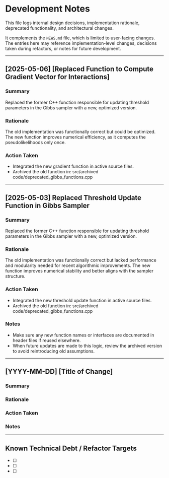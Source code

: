 # Development Notes

This file logs internal design decisions, implementation rationale, deprecated functionality, and architectural changes.

It complements the `NEWS.md` file, which is limited to user-facing changes. The entries here may reference implementation-level changes, decisions taken during refactors, or notes for future development.

---

## [2025-05-06] [Replaced Function to Compute Gradient Vector for Interactions]

### Summary
Replaced the former C++ function responsible for updating threshold parameters in the Gibbs sampler with a new, optimized version.

### Rationale
The old implementation was functionally correct but could be optimized. The new function improves numerical efficiency, as it computes the pseudolikelihoods only once.

### Action Taken
- Integrated the new gradient function in active source files.
- Archived the old function in: src/archived code/deprecated_gibbs_functions.cpp

---

## [2025-05-03] Replaced Threshold Update Function in Gibbs Sampler

### Summary
Replaced the former C++ function responsible for updating threshold parameters in the Gibbs sampler with a new, optimized version.

### Rationale
The old implementation was functionally correct but lacked performance and modularity needed for recent algorithmic improvements. The new function improves numerical stability and better aligns with the sampler structure.

### Action Taken
- Integrated the new threshold update function in active source files.
- Archived the old function in: src/archived code/deprecated_gibbs_functions.cpp




### Notes
- Make sure any new function names or interfaces are documented in header files if reused elsewhere.
- When future updates are made to this logic, review the archived version to avoid reintroducing old assumptions.

---

## [YYYY-MM-DD] [Title of Change]
<!-- TEMPLATE FOR FUTURE ENTRIES -->

### Summary
<!-- One-sentence summary of the internal change -->

### Rationale
<!-- Why was the change made? Performance? Correctness? Maintainability? -->

### Action Taken
<!-- Describe the actual change: renamed files, swapped algorithms, archived code, etc. -->

### Notes
<!-- Optional: mention implications, caveats, things to revisit, or links to discussions/issues -->
<!-- You can also list TODOs, known limitations, or future improvements here -->

---

## Known Technical Debt / Refactor Targets
<!-- Optional section you can update over time -->

- [ ] 
- [ ] 
- [ ] 

